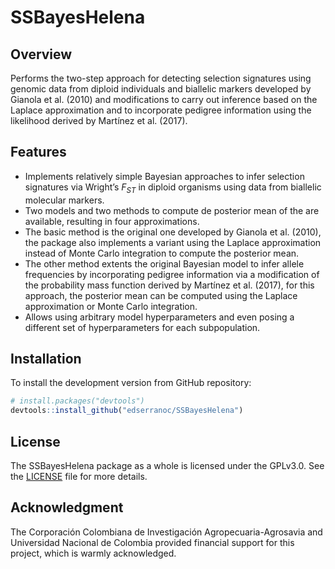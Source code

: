 # SSBayesHelena

## Overview

Performs the two-step approach for detecting
selection signatures using genomic data from
diploid individuals and biallelic markers developed by
Gianola et al. (2010) and modifications to carry out
inference based on the Laplace approximation and to
incorporate pedigree information using the likelihood
derived by Martínez et al. (2017).

## Features

- Implements relatively simple Bayesian approaches to infer selection signatures via
Wright’s $F_{ST}$ in diploid organisms using data from biallelic molecular markers.
- Two models and two methods to compute de posterior mean of the are available,
resulting in four approximations.
- The basic method is the original one developed by Gianola et al. (2010), the
package also implements a variant using the Laplace approximation instead of
Monte Carlo integration to compute the posterior mean.
- The other method extents the original Bayesian model to infer allele frequencies by
incorporating pedigree information via a modification of the probability mass
function derived by Martínez et al. (2017), for this approach, the posterior mean can
be computed using the Laplace approximation or Monte Carlo integration.
- Allows using arbitrary model hyperparameters and even posing a different set of
hyperparameters for each subpopulation.


## Installation
To install the development version from GitHub repository:
``` r
# install.packages("devtools")
devtools::install_github("edserranoc/SSBayesHelena")
```

## License

The SSBayesHelena package as a whole is licensed under the GPLv3.0. See the 
[LICENSE](LICENSE) file for more details.

## Acknowledgment

The Corporación Colombiana de Investigación Agropecuaria-Agrosavia and Universidad Nacional de Colombia provided financial support for this project, which is warmly acknowledged.






